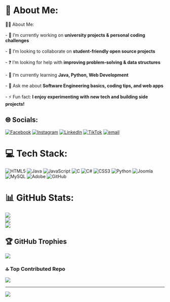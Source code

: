 # 💫 About Me:
👨‍💻 About Me:<br><br>- 🔭 I’m currently working on **university projects & personal coding challenges**  <br><br>- 🤝 I’m looking to collaborate on **student-friendly open source projects**<br>  <br>- ❓ I’m looking for help with **improving problem-solving & data structures**<br>  <br>- 🌱 I’m currently learning **Java, Python, Web Development**  <br><br>- 💬 Ask me about **Software Engineering basics, coding tips, and web apps**<br>  <br>- ⚡ Fun fact: **I enjoy experimenting with new tech and building side projects!**


## 🌐 Socials:
[![Facebook](https://img.shields.io/badge/Facebook-%231877F2.svg?logo=Facebook&logoColor=white)](https://facebook.com/ilham__mighty__07) [![Instagram](https://img.shields.io/badge/Instagram-%23E4405F.svg?logo=Instagram&logoColor=white)](https://instagram.com/ilham__mighty__07) [![LinkedIn](https://img.shields.io/badge/LinkedIn-%230077B5.svg?logo=linkedin&logoColor=white)](https://linkedin.com/in/ilhammohamed07) [![TikTok](https://img.shields.io/badge/TikTok-%23000000.svg?logo=TikTok&logoColor=white)](https://tiktok.com/@ilham__mighty__07) [![email](https://img.shields.io/badge/Email-D14836?logo=gmail&logoColor=white)](mailto:ilhammighty07@gmail.com) 

# 💻 Tech Stack:
![HTML5](https://img.shields.io/badge/html5-%23E34F26.svg?style=for-the-badge&logo=html5&logoColor=white) ![Java](https://img.shields.io/badge/java-%23ED8B00.svg?style=for-the-badge&logo=openjdk&logoColor=white) ![JavaScript](https://img.shields.io/badge/javascript-%23323330.svg?style=for-the-badge&logo=javascript&logoColor=%23F7DF1E) ![C](https://img.shields.io/badge/c-%2300599C.svg?style=for-the-badge&logo=c&logoColor=white) ![C#](https://img.shields.io/badge/c%23-%23239120.svg?style=for-the-badge&logo=csharp&logoColor=white) ![CSS3](https://img.shields.io/badge/css3-%231572B6.svg?style=for-the-badge&logo=css3&logoColor=white) ![Python](https://img.shields.io/badge/python-3670A0?style=for-the-badge&logo=python&logoColor=ffdd54) ![Joomla](https://img.shields.io/badge/joomla-%235091CD.svg?style=for-the-badge&logo=joomla&logoColor=white) ![MySQL](https://img.shields.io/badge/mysql-4479A1.svg?style=for-the-badge&logo=mysql&logoColor=white) ![Adobe](https://img.shields.io/badge/adobe-%23FF0000.svg?style=for-the-badge&logo=adobe&logoColor=white) ![GitHub](https://img.shields.io/badge/github-%23121011.svg?style=for-the-badge&logo=github&logoColor=white)
# 📊 GitHub Stats:
![](https://github-readme-stats.vercel.app/api?username=ilhammohamed07&theme=dark&hide_border=false&include_all_commits=true&count_private=false)<br/>
![](https://nirzak-streak-stats.vercel.app/?user=ilhammohamed07&theme=dark&hide_border=false)<br/>
![](https://github-readme-stats.vercel.app/api/top-langs/?username=ilhammohamed07&theme=dark&hide_border=false&include_all_commits=true&count_private=false&layout=compact)

## 🏆 GitHub Trophies
![](https://github-profile-trophy.vercel.app/?username=ilhammohamed07&theme=radical&no-frame=false&no-bg=false&margin-w=4)

### 🔝 Top Contributed Repo
![](https://github-contributor-stats.vercel.app/api?username=ilhammohamed07&limit=5&theme=dark&combine_all_yearly_contributions=true)

---
[![](https://visitcount.itsvg.in/api?id=ilhammohamed07&icon=0&color=0)](https://visitcount.itsvg.in)

<!-- Proudly created with GPRM ( https://gprm.itsvg.in ) -->
